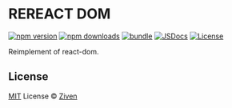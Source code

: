 # REREACT DOM

[![npm version][npm-version-src]][npm-version-href]
[![npm downloads][npm-downloads-src]][npm-downloads-href]
[![bundle][bundle-src]][bundle-href]
[![JSDocs][jsdocs-src]][jsdocs-href]
[![License][license-src]][license-href]

Reimplement of react-dom.

## License

[MIT](./LICENSE) License © [Ziven](https://github.com/zeevenn)

<!-- Badges -->

[npm-version-src]: https://img.shields.io/npm/v/rereact-dom?style=flat&colorA=080f12&colorB=1fa669
[npm-version-href]: https://npmjs.com/package/rereact-dom
[npm-downloads-src]: https://img.shields.io/npm/dm/rereact-dom?style=flat&colorA=080f12&colorB=1fa669
[npm-downloads-href]: https://npmjs.com/package/rereact-dom
[bundle-src]: https://img.shields.io/bundlephobia/minzip/rereact-dom?style=flat&colorA=080f12&colorB=1fa669&label=minzip
[bundle-href]: https://bundlephobia.com/result?p=rereact-dom
[license-src]: https://img.shields.io/github/license/zeevenn/rereact
[license-href]: https://github.com/zeevenn/rereact/blob/main/packages/rereact-dom/LICENSE
[jsdocs-src]: https://img.shields.io/badge/jsdocs-reference-080f12?style=flat&colorA=080f12&colorB=1fa669
[jsdocs-href]: https://www.jsdocs.io/package/rereact-dom
